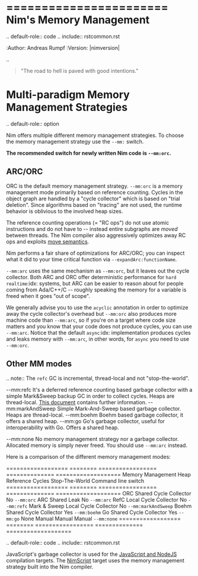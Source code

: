 =======================
Nim's Memory Management
=======================

.. default-role:: code
.. include:: rstcommon.rst

:Author: Andreas Rumpf
:Version: |nimversion|

..


> "The road to hell is paved with good intentions."


Multi-paradigm Memory Management Strategies
===========================================

.. default-role:: option

Nim offers multiple different memory management strategies.
To choose the memory management strategy use the `--mm:` switch.

**The recommended switch for newly written Nim code is `--mm:orc`.**


ARC/ORC
-------

ORC is the default memory management strategy. `--mm:orc` is a memory management mode primarily based on reference counting. Cycles in the object graph are handled by a "cycle collector" which is based on "trial deletion". Since algorithms based on "tracing" are not used, the runtime behavior is oblivious to the involved heap sizes.

The reference counting operations (= "RC ops") do not use atomic instructions and do not have to --
instead entire subgraphs are *moved* between threads. The Nim compiler also aggressively
optimizes away RC ops and exploits [move semantics](destructors.html#move-semantics).

Nim performs a fair share of optimizations for ARC/ORC; you can inspect what it did
to your time critical function via `--expandArc:functionName`.

`--mm:arc` uses the same mechanism as `--mm:orc`, but it leaves out the cycle collector.
Both ARC and ORC offer deterministic performance for `hard realtime`:idx: systems, but
ARC can be easier to reason about for people coming from Ada/C++/C -- roughly speaking
the memory for a variable is freed when it goes "out of scope".

We generally advise you to use the `acyclic` annotation in order to optimize away the
cycle collector's overhead
but `--mm:orc` also produces more machine code than `--mm:arc`, so if you're on a target
where code size matters and you know that your code does not produce cycles, you can
use `--mm:arc`. Notice that the default `async`:idx: implementation produces cycles
and leaks memory with `--mm:arc`, in other words, for `async` you need to use `--mm:orc`.



Other MM modes
--------------

.. note:: The `refc` GC is incremental, thread-local and not "stop-the-world".

--mm:refc    It's a deferred reference counting based garbage collector
  with a simple Mark&Sweep backup GC in order to collect cycles.
  Heaps are thread-local. [This document](refc.html) contains further information.
--mm:markAndSweep  Simple Mark-And-Sweep based garbage collector.
  Heaps are thread-local.
--mm:boehm    Boehm based garbage collector, it offers a shared heap.
--mm:go    Go's garbage collector, useful for interoperability with Go.
  Offers a shared heap.

--mm:none    No memory management strategy nor a garbage collector. Allocated memory is
  simply never freed. You should use `--mm:arc` instead.

Here is a comparison of the different memory management modes:

================== ======== ================= ============== ===================
Memory Management  Heap     Reference Cycles  Stop-The-World Command line switch
================== ======== ================= ============== ===================
ORC                Shared   Cycle Collector   No             `--mm:orc`
ARC                Shared   Leak              No             `--mm:arc`
RefC               Local    Cycle Collector   No             `--mm:refc`
Mark & Sweep       Local    Cycle Collector   No             `--mm:markAndSweep`
Boehm              Shared   Cycle Collector   Yes            `--mm:boehm`
Go                 Shared   Cycle Collector   Yes            `--mm:go`
None               Manual   Manual            Manual         `--mm:none`
================== ======== ================= ============== ===================

.. default-role:: code
.. include:: rstcommon.rst

JavaScript's garbage collector is used for the [JavaScript and NodeJS](
backends.html#backends-the-javascript-target) compilation targets.
The [NimScript](nims.html) target uses the memory management strategy built into
the Nim compiler.
